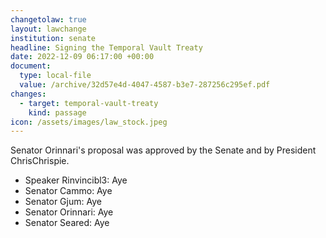 ```yaml
---
changetolaw: true
layout: lawchange
institution: senate
headline: Signing the Temporal Vault Treaty
date: 2022-12-09 06:17:00 +00:00
document:
  type: local-file
  value: /archive/32d57e4d-4047-4587-b3e7-287256c295ef.pdf
changes:
  - target: temporal-vault-treaty
    kind: passage
icon: /assets/images/law_stock.jpeg
---
```

Senator Orinnari's proposal was approved by the Senate and by President ChrisChrispie.<!--more-->

- Speaker Rinvincibl3: Aye
- Senator Cammo: Aye
- Senator Gjum: Aye
- Senator Orinnari: Aye
- Senator Seared: Aye
